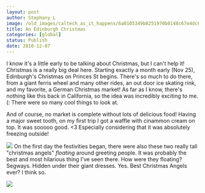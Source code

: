 ```yaml
---
layout: post
author: Stephany L
image: /old_images/caltech_as_it_happens/6a0105349b8251970b0148c67e4dc0970c.jpg
title: An Edinburgh Christmas
categories: [global]
status: Publish
date: 2010-12-07
---
```


I know it's a little early to be talking about Christmas, but I can't help it! Christmas is a really big deal here. Starting exactly a month early (Nov 25), Edinburgh's Christmas on Princes St begins. There's so much to do there, from a giant ferris wheel and many other rides, an out door ice skating rink, and my favorite, a German Christmas market! As far as I know, there's nothing like this back in California, so the idea was incredibly exciting to me. (: There were so many cool things to look at.

And of course, no market is complete without lots of delicious food! Having a major sweet tooth, on my first trip I got a waffle with cinammon cream on top. It was sooooo good. &lt;3 Especially considering that it was absolutely freezing outside!


![](/old_images/caltech_as_it_happens/6a0105349b8251970b0147e074feff970b.jpg)
On the first day the festivities began, there were also these two really tall "christmas angels" *floating* around greeting people. It was probably the best and most hilarious thing I've seen there. How were they floating? Segways. Hidden under their giant dresses. Yes. Best Christmas Angels ever? I think so.


![](/old_images/caltech_as_it_happens/6a0105349b8251970b0147e074fd62970b.jpg)
